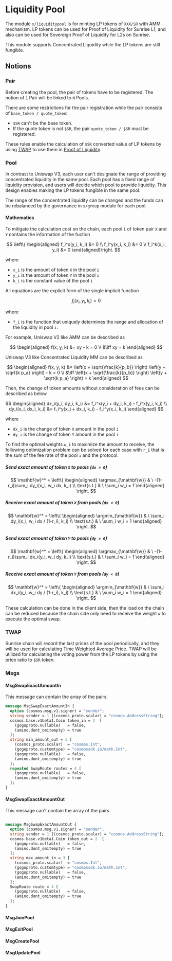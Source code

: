 # Liquidity Pool

The module `x/liquiditypool` is for minting LP tokens of `XXX/SR` with AMM mechanism. LP tokens can be used for Proof of Liquidity for Sunrise L1, and also can be used for Sovereign Proof of Liquidity for L2s on Sunrise.

This module supports Concentrated Liquidity while the LP tokens are still fungible.

## Notions

### Pair

Before creating the pool, the pair of tokens have to be registered. The notion of `1` Pair will be linked to `N` Pools.

There are some restrictions for the pair registration while the pair consists of `base_token / quote_token`:

* `$SR` can't be the base token.
* If the quote token is not `$SR`, the pair  `quote_token / $SR` must be registered.

These rules enable the calculation of `$SR` converted value of LP tokens by using [TWAP](liquidity-pool.md#twap) to use them in [Proof of Liquidity](proof-of-liquidity.md).

### Pool

In contrast to Uniswap V3, each user can't designate the range of providing concentrated liquidity in the same pool. Each pool has a fixed range of liquidity provision, and users will decide which pool to provide liquidity. This design enables making the LP tokens fungible in the same pool.

The range of the concentrated liquidity can be changed and the funds can be rebalanced by the governance in `x/group` module for each pool.

#### Mathematics

To mitigate the calculation cost on the chain, each pool `i` of token pair `X` and `Y` contains the information of the fuction

$$
\left\{ \begin{aligned}
  f_i^x(y_i, k_i) &= 0 \\
  f_i^y(x_i, k_i) &= 0 \\
  f_i^k(x_i, y_i) &= 0
\end{aligned}\right.
$$

where

* `x_i` is the amount of token `X` in the pool `i`
* `y_i` is the amount of token `Y` in the pool `i`
* `k_i` is the constant value of the pool `i`

All equations are the explicit form of the single implicit function

$$
  f_i(x_i, y_i, k_i) = 0
$$

where

* `f_i` is the function that uniquely determines the range and allocation of the liquidity in pool `i`.

For example, Uniswap V2 like AMM can be described as

$$
\begin{aligned}
  f(x, y, k) &= xy - k = 0 \\
  &\iff xy = k
\end{aligned}
$$

Uniswap V3 like Concentrated Liquidity MM can be described as

$$
\begin{aligned}
  f(x, y, k) &= \left(x + \sqrt{\frac{k}{p_b}} \right) \left(y + \sqrt{k p_a} \right) - k = 0 \\
  &\iff \left(x + \sqrt{\frac{k}{p_b}} \right) \left(y + \sqrt{k p_a} \right) = k
\end{aligned}
$$

Then, the change of token amounts without consideration of fees can be described as below

$$
\begin{aligned}
  dx_i(y_i, dy_i, k_i) &= f_i^x(y_i + dy_i, k_i) - f_i^x(y_i, k_i) \\
  dy_i(x_i, dx_i, k_i) &= f_i^y(x_i + dx_i, k_i) - f_i^y(x_i, k_i)
\end{aligned}
$$

where

* `dx_i` is the change of token `X` amount in the pool `i`
* `dy_i` is the change of token `Y` amount in the pool `i`

To find the optimal weights `w_i` to maximize the amount to receive, the following optimization problem can be solved for each case with `r_i` that is the sum of the fee rate of the pool `i` and the protocol.

##### Send exact amount of token `X` to pools (`dx > 0`)

$$
  \mathbf{w}^* = \left\{ \begin{aligned}
    \argmax_{\mathbf{w}} & \ -(1-r_i)\sum_i dy_i(x_i, w_i dx, k_i) \\
    \text{s.t.} & \ \sum_i w_i = 1 \end{aligned}
  \right.
$$

##### Receive exact amount of token `X` from pools (`dx < 0`)

$$
  \mathbf{w}^* = \left\{ \begin{aligned}
    \argmin_{\mathbf{w}} & \ \sum_i dy_i(x_i, w_i dx / (1-r_i), k_i) \\
    \text{s.t.} & \ \sum_i w_i = 1 \end{aligned}
  \right.
$$

##### Send exact amount of token `Y` to pools (`dy > 0`)

$$
  \mathbf{w}^* = \left\{ \begin{aligned}
    \argmax_{\mathbf{w}} & \ -(1-r_i)\sum_i dx_i(y_i, w_i dy, k_i) \\
    \text{s.t.} & \ \sum_i w_i = 1 \end{aligned}
  \right.
$$

##### Receive exact amount of token `Y` from pools (`dy < 0`)

$$
  \mathbf{w}^* = \left\{ \begin{aligned}
    \argmin_{\mathbf{w}} & \ \sum_i dx_i(y_i, w_i dy / (1-r_i), k_i) \\
    \text{s.t.} & \ \sum_i w_i = 1 \end{aligned}
  \right.
$$

These calculation can be done in the client side, then the load on the chain can be reduced because the chain side only need to receive the weight `w` to execute the optimal swap.

### TWAP

Sunrise chain will record the last prices of the pool periodically, and they will be used for calculating Time Weighted Average Price. TWAP will be utilized for calculating the voting power from the LP tokens by using the price ratio to `$SR` token.

### Msgs

#### MsgSwapExactAmountIn

This message can contain the array of the pairs.

```protobuf
message MsgSwapExactAmountIn {
  option (cosmos.msg.v1.signer) = "sender";
  string sender = 1 [(cosmos_proto.scalar) = "cosmos.AddressString"];
  cosmos.base.v1beta1.Coin token_in = 2  [
    (gogoproto.nullable)   = false,
    (amino.dont_omitempty) = true
  ];
  string min_amount_out = 3 [
    (cosmos_proto.scalar)  = "cosmos.Int",
    (gogoproto.customtype) = "cosmossdk.io/math.Int",
    (gogoproto.nullable)   = false,
    (amino.dont_omitempty) = true
  ];
  repeated SwapRoute routes = 4 [
    (gogoproto.nullable)   = false,
    (amino.dont_omitempty) = true
  ];
}
```

#### MsgSwapExactAmountOut

This message can't contain the array of the pairs.

```protobuf

message MsgSwapExactAmountOut {
  option (cosmos.msg.v1.signer) = "sender";
  string sender = 1 [(cosmos_proto.scalar) = "cosmos.AddressString"];
  cosmos.base.v1beta1.Coin token_out = 2  [
    (gogoproto.nullable)   = false,
    (amino.dont_omitempty) = true
  ];
  string max_amount_in = 3 [
    (cosmos_proto.scalar)  = "cosmos.Int",
    (gogoproto.customtype) = "cosmossdk.io/math.Int",
    (gogoproto.nullable)   = false,
    (amino.dont_omitempty) = true
  ];
  SwapRoute route = 4 [
    (gogoproto.nullable)   = false,
    (amino.dont_omitempty) = true
  ];
}
```

#### MsgJoinPool

#### MsgExitPool

#### MsgCreatePool

#### MsgUpdatePool
